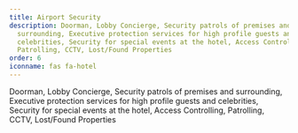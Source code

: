 ```yaml
---
title: Airport Security
description: Doorman, Lobby Concierge, Security patrols of premises and
  surrounding, Executive protection services for high profile guests and
  celebrities, Security for special events at the hotel, Access Controlling,
  Patrolling, CCTV, Lost/Found Properties
order: 6
iconname: fas fa-hotel
---
```

Doorman, Lobby Concierge, Security patrols of premises and surrounding, Executive protection services for high profile guests and celebrities, Security for special events at the hotel, Access Controlling, Patrolling, CCTV, Lost/Found Properties
